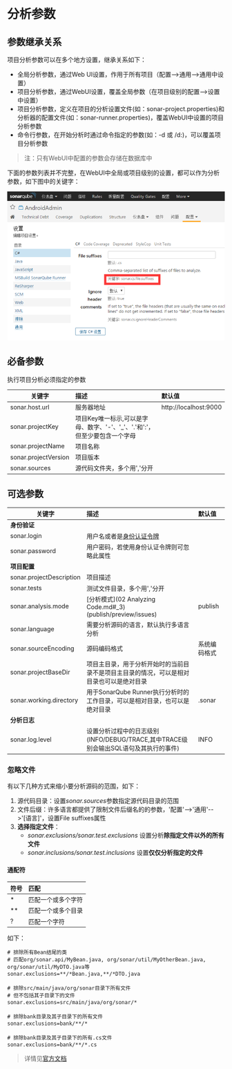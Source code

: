 # 分析参数

## 参数继承关系

项目分析参数可以在多个地方设置，继承关系如下：

 - 全局分析参数，通过Web UI设置，作用于所有项目（配置-->通用-->通用中设置）
 - 项目分析参数，通过WebUI设置，覆盖全局参数（在项目级别的配置-->设置中设置）
 - 项目分析参数，定义在项目的分析设置文件(如：sonar-project.properties)和分析器的配置文件(如：sonar-runner.properties)，覆盖WebUI中设置的项目分析参数
 - 命令行参数，在开始分析时通过命令指定的参数(如：-d 或 /d:)，可以覆盖项目分析参数

> 注：只有WebUI中配置的参数会存储在数据库中


下面的参数列表并不完整，在WebUI中全局或项目级别的设置，都可以作为分析参数，如下图中的关键字：

![SonarQube_KeyWord.png](images/sonarqube_analyz_parameter/SonarQube_KeyWord.png)

## 必备参数

执行项目分析必须指定的参数

| 关键字 | 描述 | 默认值 |
| ------ |:---- |:------ |
|sonar.host.url|服务器地址|http://localhost:9000|
|sonar.projectKey|项目Key唯一标示,可以是字母、数字、'-'、'_'、'.'和':'，但至少要包含一个字母||
|sonar.projectName|项目名称||
|sonar.projectVersion|项目版本||
|sonar.sources|源代码文件夹，多个用','分开||

## 可选参数

| 关键字 | 描述 | 默认值 |
| ------ |:---- |:------ |
| **身份验证**
|sonar.login|用户名或者是[身份认证令牌](http://docs.sonarqube.org/display/SONAR/User+Token)||
|sonar.password|用户密码，若使用身份认证令牌则可忽略此属性||
| **项目配置**
|sonar.projectDescription|项目描述||
|sonar.tests|测试文件目录，多个用','分开||
|sonar.analysis.mode|[分析模式](02 Analyzing Code.md#_3)(publish/preview/issues)|publish|
|sonar.language|需要分析源码的语言，默认执行多语言分析||
|sonar.sourceEncoding|源码编码格式|系统编码格式|
|sonar.projectBaseDir|项目主目录，用于分析开始时的当前目录不是项目主目录的情况，可以是相对目录也可以是绝对目录||
|sonar.working.directory|用于SonarQube Runner执行分析时的工作目录，可以是相对目录，也可以是绝对目录|.sonar|
| **分析日志**
|sonar.log.level|设置分析过程中的日志级别(INFO/DEBUG/TRACE,其中TRACE级别会输出SQL语句及其执行的事件)|INFO|

### 忽略文件

有以下几种方式来缩小要分析源码的范围，如下：

 1. 源代码目录：设置*sonar.sources*参数指定源代码目录的范围 
 2. 文件后缀：许多语言都提供了限制文件后缀名的的参数，'配置'-->'通用'-->'[语言]'，设置File suffixes属性
 3. **选择指定文件**：
    - *sonar.exclusions/sonar.test.exclusions* 设置分析**除指定文件以外的所有文件**
    - *sonar.inclusions/sonar.test.inclusions* 设置**仅仅分析指定的文件**

#### 通配符

|符号|匹配|
| ---- |:---- |
|*|匹配一个或多个字符|
|**|匹配一个或多个目录|
|?|匹配一个字符|

如下：

```
# 排除所有Bean结尾的类
# 匹配org/sonar.api/MyBean.java, org/sonar/util/MyOtherBean.java, org/sonar/util/MyDTO.java等
sonar.exclusions=**/*Bean.java,**/*DTO.java

# 排除src/main/java/org/sonar目录下所有文件
# 但不包括其子目录下的文件
sonar.exclusions=src/main/java/org/sonar/*

# 排除bank目录及其子目录下的所有文件
sonar.exclusions=bank/**/*

# 排除bank目录及其子目录下的所有.cs文件
sonar.exclusions=bank/**/*.cs
```

> 详情见[官方文档](http://docs.sonarqube.org/display/SONAR/Analysis+Parameters)